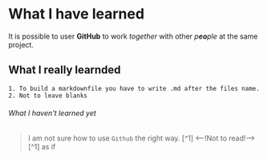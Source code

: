 # What I have learned
It is possible to user **GitHub** to work _together_ with other _p**eo**ple_  at the same project.
## What I really learnded
```
1. To build a markdownfile you have to write .md after the files name.
2. Not to leave blanks
```
###### What I haven't learned yet 
>I am not sure how to use `Github` the right way. [^1]
<--!Not to read!-->
[^1] as if 
